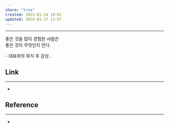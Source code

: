 ```yaml
---
share: "true"
created: 2023-01-24 19:01
updated: 2024-01-17 12:57
---
```


---

좋은 것을 많이 경험한 사람은  
좋은 것이 무엇인지 안다.

\- 대표와의 회식 후 감상..


## Link
---
- 


## Reference
---
- 